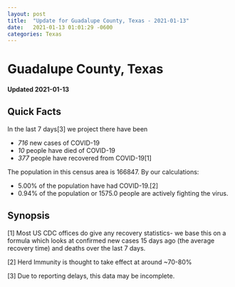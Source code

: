 ```yaml
---
layout: post
title:  "Update for Guadalupe County, Texas - 2021-01-13"
date:   2021-01-13 01:01:29 -0600
categories: Texas
---
```


# Guadalupe County, Texas
#### Updated 2021-01-13

## Quick Facts

In the last 7 days[3] we project there have been
- *716* new cases of COVID-19
- *10* people have died of COVID-19
- *377* people have recovered from COVID-19[1]

The population in this census area is 166847. By our calculations:
- 5.00% of the population have had COVID-19.[2]
- 0.94% of the population or 1575.0 people are actively fighting the virus.

## Synopsis




[1] Most US CDC offices do give any recovery statistics- we base this on a formula which looks at confirmed new cases
15 days ago (the average recovery time) and deaths over the last 7 days.

[2] Herd Immunity is thought to take effect at around ~70-80%

[3] Due to reporting delays, this data may be incomplete.
 
    